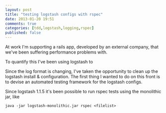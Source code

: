 ```yaml
---
layout: post
title: "testing logstash configs with rspec"
date: 2013-01-20 19:51
comments: true
categories: [tdd,logstash,logging,rspec]
published: false
---
```


At work I'm supporting a rails app, developed by an external company, that we've been suffering performance problems with. 

To quantify this I've been using logstash to 


Since the log format is changing, I've taken the opportunity to clean up the logstash install & configuration. The first thing I wanted to do on this front is to devise an automated testing framework for the logstash configs.

Since logstash 1.1.5 it's been possible to run rspec tests using the monolithic jar, like

    java -jar logstash-monolithic.jar rspec <filelist>


